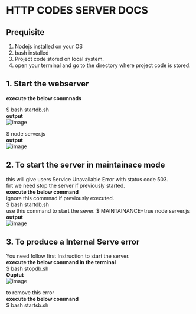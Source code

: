 # HTTP CODES SERVER DOCS

## Prequisite
1. Nodejs installed on your OS
2. bash installed
3. Project code stored on local system.
4. open your terminal and go to the directory where project code is stored. 
   
## 1. Start the webserver  
**execute the below commnads**

$ bash startdb.sh   
**output**    
![image](https://github.com/user-attachments/assets/d0b83228-4dcc-45db-88a6-7c324dda5866)

$ node server.js  
**output**  
![image](https://github.com/user-attachments/assets/722229f8-252e-4d68-ac06-37f623678b2e)


## 2. To start the server in maintainace mode
this will give users Service Unavailable Error with status code 503.  
firt we need stop the server if previously started.  
**execute the below command**   
ignore this commnad if previously executed.  
$ bash startdb.sh   
use this command to start the sever.
$ MAINTAINANCE=true node server.js  
**output**  
![image](https://github.com/user-attachments/assets/ef447165-564f-4ab7-b9bd-9c446d06a033)

## 3. To produce a Internal Serve error
You need follow first  Instruction to start the server.   
**execute the below command in the terminal**     
$ bash stopdb.sh  
**Ouptut**  
![image](https://github.com/user-attachments/assets/32d268b2-79ae-4729-8c14-b4453e8389bc)

to remove this error    
**execute the below command**   
$ bash startsb.sh

